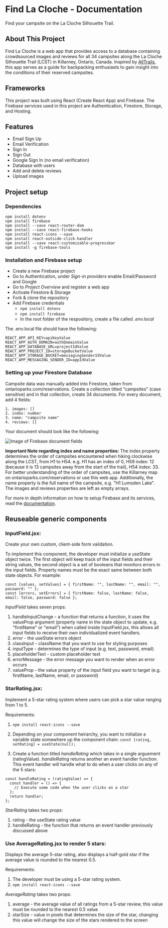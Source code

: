 # Find La Cloche - Documentation
Find your campsite on the La Cloche Silhouette Trail.


## About This Project
Find La Cloche is a web app that provides access to a database containing crowdsourced images and reviews for all 34 campsites along the La Cloche Silhouette Trail (LCST) in Killarney, Ontario, Canada. Inspired by [AllTrails](https://www.alltrails.com/), this app serves as a guide for backpacking enthusiasts to gain insight into the conditions of their reserved campsites.


## Frameworks
This project was built using React (Create React App) and Firebase. The Firebase services used in this project are Authentication, Firestore, Storage, and Hosting.


## Features
* Email Sign Up
* Email Verification
* Sign In
* Sign Out
* Google Sign In (no email verification)
* Database with users
* Add and delete reviews
* Upload images


## Project setup

### Dependencies
```
npm install dotenv
npm install firebase
npm install --save react-router-dom
npm install --save react-firebase-hooks
npm install react-icons --save
npm install react-outside-click-handler
npm install --save react-customizable-progressbar
npm install -g firebase-tools
```

### Installation and Firebase setup
* Create a new Firebase project
* Go to Authentication, under *Sign-in providers* enable Email/Password and Google
* Go to *Project Overview* and register a web app
* Activate Firestore & Storage
* Fork & clone the repository
* Add Firebase credentials
  * ```npm install dotenv```
  * ```npm install firebase```
  * In the root folder of the respository, create a file called *.env.local*

The .env.local file should have the following:

```
REACT_APP_API_KEY=apiKeyValue
REACT_APP_AUTH_DOMAIN=authDomainValue
REACT_APP_DATABASE_URL=projectIdValue
REACT_APP_PROJECT_ID=storageBucketValue
REACT_APP_STORAGE_BUCKET=messagingSenderIdValue
REACT_APP_MESSAGING_SENDER_ID=appIdValue
```

### Setting up your Firestore Database

Campsite data was manually added into Firestore, taken from ontarioparks.com/reservations. Create a collection titled "campsites" (case sensitive) and in that collection, create 34 documents. For every document, add 4 fields:

```
1. images: []
2. index: number
3. name: "campsite name"
4. reviews: []
```

Your document should look like the following: 

![Image of Firebase document fields](https://firebasestorage.googleapis.com/v0/b/find-la-cloche-campsite.appspot.com/o/Screen%20Shot%202021-04-05%20at%2010.52.01%20PM.png?alt=media&token=621bebe8-964d-4096-ac49-ed53332b8637)

**Important Note regarding index and name properties:** 
The index property determines the order of campsites encountered when hiking clockwise along the LCST, from H1 to H54. e.g. H1 has an index of 0, H59 index: 12 (because it is 13 campsites away from the start of the trail), H54 index: 33. For better understanding of the order of campsites, use the Killarney map on ontarioparks.com/reservations or use this web app. Additionally, the name property is the full name of the campsite, e.g. "H1 Lumsden Lake". The images and reviews properties are left as empty arrays.

For more in depth information on how to setup Firebase and its services, read the [documentation](https://firebase.google.com/docs/web/setup).


## Reuseable generic components

### InputField.jsx:

Create your own custom, client-side form validation.

To implement this component, the developer must initialize a useState object twice. The first object will keep track of the input fields and their string values, the second object is a set of booleans that monitors errors in the input fields. Property names must be the exact same between both state objects. For example:

```
const [values, setValues] = { firstName: "", lastName: "", email: "", password: "" };
const [errors, setErrors] = { firstName: false, lastName: false, email: false, password: false };
```

*InputField* takes seven props: 
1. handleInputChange - a function that returns a function, it uses the valueProp argument (property name in the state object to update, e.g. "firstName" or "email") when called inside InputField.jsx, this allows all input fields to receive their own individualized event handlers.
2. error - the useState errors object
3. classInput - className that you want to use for styling purposes
4. inputType - determines the type of input (e.g. text, password, email)
5. placeholderText - custom placeholder text
6. errorMessage - the error message you want to render when an error occurs
7. valueProp - the value property of the input field you want to target (e.g. firstName, lastName, email, or password)

### StarRating.jsx:

Implement a 5-star rating system where users can pick a star value ranging from 1 to 5.

Requirements:
1. ```npm install react-icons --save```
2. Depending on your component heirarchy, you want to initialize a variable state somewhere up the component chain:
```const [rating, setRating] = useState(null);```

3. Create a function titled *handleRating* which takes in a single arguement (ratingValue). *handleRating* returns another an event handler function. This event handler will handle what to do when a user clicks on any of the 5 stars: 

```
const handleRating = (ratingValue) => {
  const handler = () => {
    // Execute some code when the user clicks on a star
  };
  return handler;
};
```

*StarRating* takes two props: 
1. rating - the useState rating value
2. handleRating - the function that returns an event handler previously discussed above

### Use AverageRating.jsx to render 5 stars:

Displays the average 5-star rating, also displays a half-gold star if the average value is rounded to the nearest 0.5.

Requirements:
1. The developer must be using a 5-star rating system.
2. ```npm install react-icons --save```

*AverageRating* takes two props:
1. average - the average value of all ratings from a 5-star review, this value must be rounded to the nearest 0.5 value
2. starSize - value in pixels that determines the size of the star, changing this value will change the size of the stars rendered to the screen